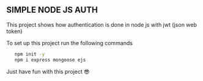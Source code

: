## SIMPLE NODE JS AUTH

This project shows how authentication is done in node js with jwt (json web token)

To set up this project run the following commands 

```bash
   npm init -y
   npm i express mongoose ejs
```

Just have fun with this project :sunglasses:

